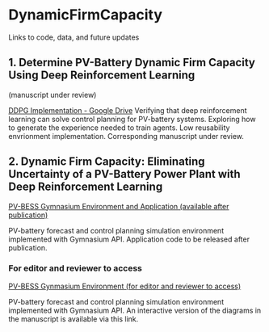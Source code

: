# DynamicFirmCapacity
Links to code, data, and future updates

## 1. Determine PV-Battery Dynamic Firm Capacity Using Deep Reinforcement Learning 
(manuscript under review)

[DDPG Implementation - Google Drive](https://drive.google.com/drive/folders/1DZXO5jOYUaedVy_0DdGIbAHkPeMiu7DW?usp=share_link)
Verifying that deep reinforcement learning can solve control planning for PV-battery systems.
Exploring how to generate the experience needed to train agents.
Low reusability envrionment implementation.
Corresponding manuscript under review.

## 2. Dynamic Firm Capacity: Eliminating Uncertainty of a PV-Battery Power Plant with Deep Reinforcement Learning 

[PV-BESS Gymnasium Environment and Application (available after publication)](https://github.com/Nero51908/pv-bess-dfc/tree/dev)

PV-battery forecast and control planning simulation environment implemented with Gymnasium API.
Application code to be released after publication.

### For editor and reviewer to access
[PV-BESS Gynmasium Environment (for editor and reviewer to access)](https://github.com/Nero51908/pv-bess-dfc-review/tree/main)

PV-battery forecast and control planning simulation environment implemented with Gymnasium API.
An interactive version of the diagrams in the manuscript is available via this link.
